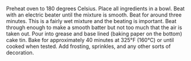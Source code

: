 Preheat oven to 180 degrees Celsius.
Place all ingredients in a bowl.
Beat with an electric beater until the mixture is smooth.
Beat for around three minutes. This is a fairly wet mixture and the beating is important.
Beat through enough to make a smooth batter but not too much that the air is taken out.
Pour into grease and base lined (baking paper on the bottom) cake tin.
Bake for approximately 40 minutes at 325°F (160°C) or until cooked when tested. 
Add frosting, sprinkles, and any other sorts of decoration.
